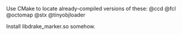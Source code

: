
Use CMake to locate already-compiled versions of these:
@ccd
@fcl
@octomap
@stx
@tinyobjloader

Install libdrake_marker.so somehow.
